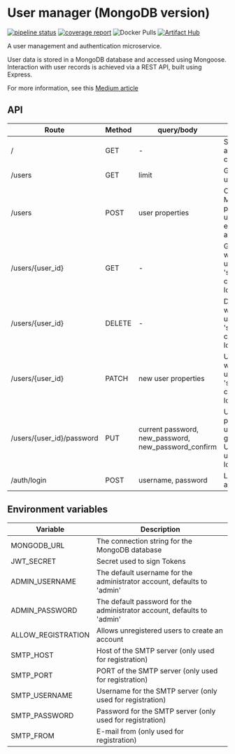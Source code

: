 # User manager (MongoDB version)

[![pipeline status](https://gitlab.com/moreillon_ci/user_manager_mongoose/badges/master/pipeline.svg)](https://gitlab.com/moreillon_ci/user_manager_mongoose/-/commits/master)
[![coverage report](https://gitlab.com/moreillon_ci/user_manager_mongoose/badges/master/coverage.svg)](https://gitlab.com/moreillon_ci/user_manager_mongoose/-/commits/master)
![Docker Pulls](https://img.shields.io/docker/pulls/moreillon/user-manager-mongoose)
[![Artifact Hub](https://img.shields.io/endpoint?url=https://artifacthub.io/badge/repository/moreillon)](https://artifacthub.io/packages/search?repo=moreillon)

A user management and authentication microservice.

User data is stored in a MongoDB database and accessed using Mongoose.
Interaction with user records is achieved via a REST API, built using Express.

For more information, see this [Medium article](https://moreillon.medium.com/a-pluggable-user-management-and-authentication-service-for-web-applications-a6f23ae5816b)

## API

| Route                     | Method | query/body                                           | Description                                                                                 |
| ------------------------- | ------ | ---------------------------------------------------- | ------------------------------------------------------------------------------------------- |
| /                         | GET    | -                                                    | Show application configuration                                                              |
| /users                    | GET    | limit                                                | Get the list of users                                                                       |
| /users                    | POST   | user properties                                      | Creates a user. Mandatory properties are username (or email_address) and password           |
| /users/{user_id}          | GET    | -                                                    | Get the user with the given user ID. Use 'self' for user currently logged in                |
| /users/{user_id}          | DELETE | -                                                    | Delete user with the given user ID. Use 'self' for user currently logged in                 |
| /users/{user_id}          | PATCH  | new user properties                                  | Update user with the given user ID. Use 'self' for user currently logged in                 |
| /users/{user_id}/password | PUT    | current password, new_password, new_password_confirm | Update the password of user with the given user ID. Use 'self' for user currently logged in |
| /auth/login               | POST   | username, password                                   | Login, returns a jwt                                                                        |

## Environment variables

| Variable           | Description                                                             |
| ------------------ | ----------------------------------------------------------------------- |
| MONGODB_URL        | The connection string for the MongoDB database                          |
| JWT_SECRET         | Secret used to sign Tokens                                              |
| ADMIN_USERNAME     | The default username for the administrator account, defaults to 'admin' |
| ADMIN_PASSWORD     | The default password for the administrator account, defaults to 'admin' |
| ALLOW_REGISTRATION | Allows unregistered users to create an account                          |
| SMTP_HOST          | Host of the SMTP server (only used for registration)                    |
| SMTP_PORT          | PORT of the SMTP server (only used for registration)                    |
| SMTP_USERNAME      | Username for the SMTP server (only used for registration)               |
| SMTP_PASSWORD      | Password for the SMTP server (only used for registration)               |
| SMTP_FROM          | E-mail from (only used for registration)                                |
